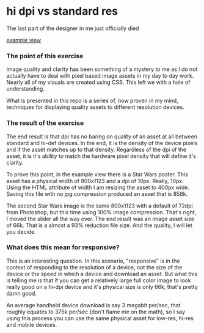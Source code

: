 # hi dpi vs standard res

The last part of the designer in me just officially died 

[example view](http://www.anotheruiguy.com/hidpi-images/index.html)

### The point of this exercise 

Image quality and clarity has been something of a mystery to me as I do not actually have to deal with pixel based image assets in my day to day work. Nearly all of my visuals are created using CSS. This left we with a hole of understanding. 

What is presented in this repo is a series of, now proven in my mind, techniques for displaying quality assets to different resolution devices. 

### The result of the exercise 

The end result is that dpi has no baring on quality of an asset at all between standard and hi-def devices. In the end, it is the density of the device pixels and if the asset matches up to that density. Regardless of the dpi of the asset, it is it's ability to match the hardware pixel density that will define it's clarity. 

To prove this point, in the example view there is a Star Wars poster. This asset has a physical width of 800x1123 and a dpi of 10px. Really, 10px. Using the HTML attribute of width I am resizing the asset to 400px wide. Saving this file with no jpg compression produced an asset that is 858k. 

The second Star Wars image is the same 800x1123 with a default of 72dpi from Photoshop, but this time using 100% image compression. That's right, I moved the slider all the way over. The end result was an image asset size of 66k. That is a almost a 93% reduction file size. And the quality, I will let you decide. 

### What does this mean for responsive?

This is an interesting question. In this scenario, "responsive" is in the context of responding to the resolution of a device, not the size of the device or the speed in which a device and download an asset. But what this is telling me is that if you can get a relatively large full color image to look really good on a hi-dpi device and it's physical size is only 66k, that's pretty damn good. 

An average handheld device download is say 3 megabit per/sec, that roughly equates to 375k per/sec (don't flame me on the math), so I say using this process you can use the same physical asset for low-res, hi-res and mobile devices. 
